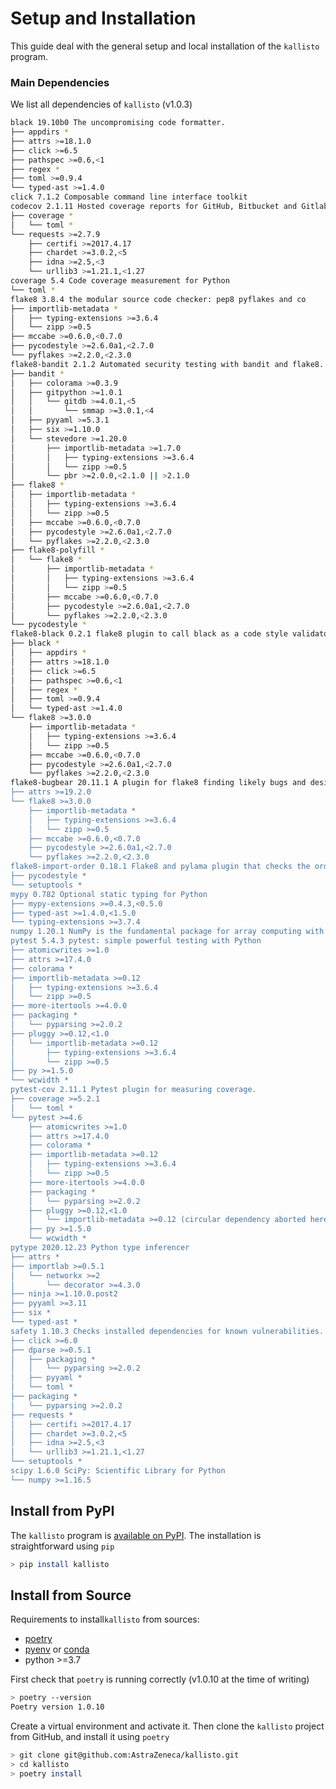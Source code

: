 # Setup and Installation

This guide deal with the general setup and local installation of the `kallisto` program.

### Main Dependencies

We list all dependencies of `kallisto` \(v1.0.3\)

```bash
black 19.10b0 The uncompromising code formatter.
├── appdirs *
├── attrs >=18.1.0
├── click >=6.5
├── pathspec >=0.6,<1
├── regex *
├── toml >=0.9.4
└── typed-ast >=1.4.0
click 7.1.2 Composable command line interface toolkit
codecov 2.1.11 Hosted coverage reports for GitHub, Bitbucket and Gitlab
├── coverage *
│   └── toml *
└── requests >=2.7.9
    ├── certifi >=2017.4.17
    ├── chardet >=3.0.2,<5
    ├── idna >=2.5,<3
    └── urllib3 >=1.21.1,<1.27
coverage 5.4 Code coverage measurement for Python
└── toml *
flake8 3.8.4 the modular source code checker: pep8 pyflakes and co
├── importlib-metadata *
│   ├── typing-extensions >=3.6.4
│   └── zipp >=0.5
├── mccabe >=0.6.0,<0.7.0
├── pycodestyle >=2.6.0a1,<2.7.0
└── pyflakes >=2.2.0,<2.3.0
flake8-bandit 2.1.2 Automated security testing with bandit and flake8.
├── bandit *
│   ├── colorama >=0.3.9
│   ├── gitpython >=1.0.1
│   │   └── gitdb >=4.0.1,<5
│   │       └── smmap >=3.0.1,<4
│   ├── pyyaml >=5.3.1
│   ├── six >=1.10.0
│   └── stevedore >=1.20.0
│       ├── importlib-metadata >=1.7.0
│       │   ├── typing-extensions >=3.6.4
│       │   └── zipp >=0.5
│       └── pbr >=2.0.0,<2.1.0 || >2.1.0
├── flake8 *
│   ├── importlib-metadata *
│   │   ├── typing-extensions >=3.6.4
│   │   └── zipp >=0.5
│   ├── mccabe >=0.6.0,<0.7.0
│   ├── pycodestyle >=2.6.0a1,<2.7.0
│   └── pyflakes >=2.2.0,<2.3.0
├── flake8-polyfill *
│   └── flake8 *
│       ├── importlib-metadata *
│       │   ├── typing-extensions >=3.6.4
│       │   └── zipp >=0.5
│       ├── mccabe >=0.6.0,<0.7.0
│       ├── pycodestyle >=2.6.0a1,<2.7.0
│       └── pyflakes >=2.2.0,<2.3.0
└── pycodestyle *
flake8-black 0.2.1 flake8 plugin to call black as a code style validator
├── black *
│   ├── appdirs *
│   ├── attrs >=18.1.0
│   ├── click >=6.5
│   ├── pathspec >=0.6,<1
│   ├── regex *
│   ├── toml >=0.9.4
│   └── typed-ast >=1.4.0
└── flake8 >=3.0.0
    ├── importlib-metadata *
    │   ├── typing-extensions >=3.6.4
    │   └── zipp >=0.5
    ├── mccabe >=0.6.0,<0.7.0
    ├── pycodestyle >=2.6.0a1,<2.7.0
    └── pyflakes >=2.2.0,<2.3.0
flake8-bugbear 20.11.1 A plugin for flake8 finding likely bugs and design problems in your program. Contains warnings that don't belong in pyflakes and pycodestyle.
├── attrs >=19.2.0
└── flake8 >=3.0.0
    ├── importlib-metadata *
    │   ├── typing-extensions >=3.6.4
    │   └── zipp >=0.5
    ├── mccabe >=0.6.0,<0.7.0
    ├── pycodestyle >=2.6.0a1,<2.7.0
    └── pyflakes >=2.2.0,<2.3.0
flake8-import-order 0.18.1 Flake8 and pylama plugin that checks the ordering of import statements.
├── pycodestyle *
└── setuptools *
mypy 0.782 Optional static typing for Python
├── mypy-extensions >=0.4.3,<0.5.0
├── typed-ast >=1.4.0,<1.5.0
└── typing-extensions >=3.7.4
numpy 1.20.1 NumPy is the fundamental package for array computing with Python.
pytest 5.4.3 pytest: simple powerful testing with Python
├── atomicwrites >=1.0
├── attrs >=17.4.0
├── colorama *
├── importlib-metadata >=0.12
│   ├── typing-extensions >=3.6.4
│   └── zipp >=0.5
├── more-itertools >=4.0.0
├── packaging *
│   └── pyparsing >=2.0.2
├── pluggy >=0.12,<1.0
│   └── importlib-metadata >=0.12
│       ├── typing-extensions >=3.6.4
│       └── zipp >=0.5
├── py >=1.5.0
└── wcwidth *
pytest-cov 2.11.1 Pytest plugin for measuring coverage.
├── coverage >=5.2.1
│   └── toml *
└── pytest >=4.6
    ├── atomicwrites >=1.0
    ├── attrs >=17.4.0
    ├── colorama *
    ├── importlib-metadata >=0.12
    │   ├── typing-extensions >=3.6.4
    │   └── zipp >=0.5
    ├── more-itertools >=4.0.0
    ├── packaging *
    │   └── pyparsing >=2.0.2
    ├── pluggy >=0.12,<1.0
    │   └── importlib-metadata >=0.12 (circular dependency aborted here)
    ├── py >=1.5.0
    └── wcwidth *
pytype 2020.12.23 Python type inferencer
├── attrs *
├── importlab >=0.5.1
│   └── networkx >=2
│       └── decorator >=4.3.0
├── ninja >=1.10.0.post2
├── pyyaml >=3.11
├── six *
└── typed-ast *
safety 1.10.3 Checks installed dependencies for known vulnerabilities.
├── click >=6.0
├── dparse >=0.5.1
│   ├── packaging *
│   │   └── pyparsing >=2.0.2
│   ├── pyyaml *
│   └── toml *
├── packaging *
│   └── pyparsing >=2.0.2
├── requests *
│   ├── certifi >=2017.4.17
│   ├── chardet >=3.0.2,<5
│   ├── idna >=2.5,<3
│   └── urllib3 >=1.21.1,<1.27
└── setuptools *
scipy 1.6.0 SciPy: Scientific Library for Python
└── numpy >=1.16.5
```

## Install from PyPI

The `kallisto` program is [available on PyPI](https://pypi.org/project/kallisto/). The installation is straightforward using `pip`

```bash
> pip install kallisto
```

## Install from Source

Requirements to install`kallisto` from sources:

* [poetry](https://python-poetry.org/docs/#installation)
* [pyenv](https://github.com/pyenv/pyenv#installation) or [conda](https://docs.conda.io/projects/conda/en/latest/user-guide/install/index.html)
*  python &gt;=3.7

First check that `poetry` is running correctly \(v1.0.10 at the time of writing\)

```bash
> poetry --version
Poetry version 1.0.10
```

Create a virtual environment and activate it.  Then clone the `kallisto` project from GitHub, and install it using `poetry`

```bash
> git clone git@github.com:AstraZeneca/kallisto.git
> cd kallisto
> poetry install
```



